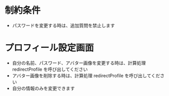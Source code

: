 # 制約条件
- パスワードを変更する時は、追加質問を禁止します

# プロフィール設定画面
- 自分の名前、パスワード、アバター画像を変更する時は、計算処理 redirectProfile を呼び出してください
- アバター画像を削除する時は、計算処理 redirectProfile を呼び出してください
- 自分の情報のみを変更できます
